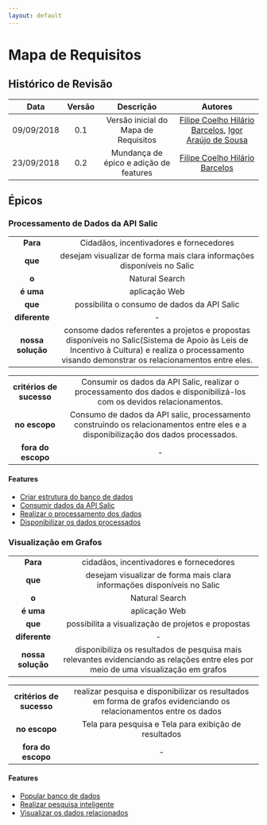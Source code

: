 ```yaml
---
layout: default
---
```


# Mapa de Requisitos

## Histórico de Revisão

|           Data          |         Versão         |       Descrição   |         Autores   |
|:----------------------:|:------------------------:|:---------------------:|:--------------:|
| 09/09/2018         |           0.1                | Versão inicial do Mapa de Requisitos | [Filipe Coelho Hilário Barcelos](https://github.com/FilipeKN4), [Igor Araújo de Sousa](https://github.com/zero101010) |
| 23/09/2018 | 0.2 | Mundança de épico e adição de features | [Filipe Coelho Hilário Barcelos](https://github.com/FilipeKN4) |

## Épicos

### Processamento de Dados da API Salic

| | |
|:--:|:--:|
| **Para** | Cidadãos, incentivadores e fornecedores  |
| **que** | desejam visualizar de forma mais clara informações disponíveis no Salic |
| **o** | Natural Search |
| **é uma** | aplicação Web |
| **que** | possibilita o consumo de dados da API Salic |
| **diferente** | - |
| **nossa solução** | consome dados referentes a projetos e propostas disponíveis no Salic(Sistema de Apoio às Leis de Incentivo à Cultura) e realiza o processamento visando demonstrar os relacionamentos entre eles.|

| | |
|:--:|:--:|
| **critérios de sucesso** | Consumir os dados da API Salic, realizar o processamento dos dados e disponibilizá-los com os devidos relacionamentos. |
| **no escopo** | Consumo de dados da API salic, processamento construindo os relacionamentos entre eles e a disponibilização dos dados processados. |
| **fora do escopo** | - |

#### Features

* [Criar estrutura do banco de dados]()
* [Consumir dados da API Salic]()
* [Realizar o processamento dos dados]()
* [Disponibilizar os dados processados]()

### Visualização em Grafos

| | |
|:--:|:--:|
| **Para** | cidadãos, incentivadores e fornecedores  |
| **que** | desejam visualizar de forma mais clara informações disponíveis no Salic |
| **o** | Natural Search |
| **é uma** | aplicação Web |
| **que** | possibilita a visualização de projetos e propostas |
| **diferente** | - |
| **nossa solução** | disponibiliza os resultados de pesquisa mais relevantes evidenciando as relações entre eles por meio de uma visualização em grafos |

| | |
|:--:|:--:|
| **critérios de sucesso** |  realizar pesquisa e disponibilizar os resultados em forma de grafos evidenciando os relacionamentos entre os dados |
| **no escopo** | Tela para pesquisa e Tela para exibição de resultados |
| **fora do escopo** | - |

#### Features

* [Popular banco de dados]()
* [Realizar pesquisa inteligente]()
* [Visualizar os dados relacionados]()
